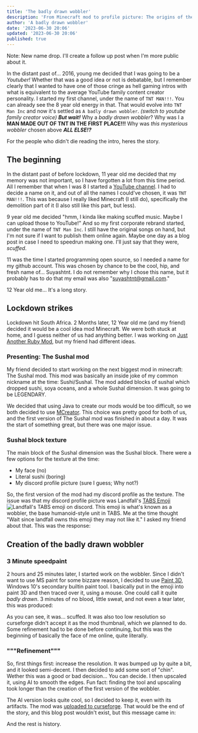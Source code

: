 ```yaml
---
title: 'The badly drawn wobbler'
description: 'From Minecraft mod to profile picture: The origins of the badly drawn wobbler and my other miscellaneous usernames.'
author: 'A badly drawn wobbler'
date: '2023-06-30 20:06'
updated: '2023-06-30 20:06'
published: true
---
```


<script>
import CanPlsMakeTexture from '$lib/pictures/posts/the-wobbler/CanPlsMakeTexture.png?enhanced'
import FirstImage from '$lib/pictures/posts/the-wobbler/first-image.png?enhanced'
import Refined from '$lib/pictures/posts/the-wobbler/refined.png?enhanced'
import Upscaled from '$lib/pictures/posts/the-wobbler/upscaled.png?enhanced'
import YouShouldMakeItYourPfp from '$lib/pictures/posts/the-wobbler/make-it-your-pfp.png?enhanced'
import Note from '$lib/components/note.svelte'
</script>

<Note>
Note: New name drop. I'll create a follow up post when I'm more public about it.
</Note>


In the distant past of... 2016, young me decided that I was going to be a _Youtuber!_ Whether that was a good idea or not is debatable, but I remember clearly that I wanted to have one of those cringe as hell gaming intros with what is equivalent to the average YouTube family content creator personality. I started my first channel, under the name of `TNT MAN!!!`. You can already see the 8 year old energy in that. That would evolve into `TNT Man Inc` and now it's settled as `A badly drawn wobbler`. _(switch to youtube family creator voice)_ _**But wait!**_ Why a _badly drawn wobbler_? Why was I a **MAN MADE OUT OF TNT IN THE FIRST PLACE!!!** Why was _this mysterious wobbler_ chosen above **_ALL ELSE!?_**

For the people who didn't die reading the intro, heres the story.

## The beginning

In the distant past of before lockdown, 11 year old me decided that my memory was not important, so I have forgotten a lot from this time period. All I remember that when I was 8 I started a [YouTube channel](https://www.youtube.com/@tabiasgeehuman). I had to decide a name on it, and out of all the names I could've chosen, it was `TNT MAN!!!`. This was because I really liked Minecraft (I still do), specifically the demolition part of it (I also still like this part, but less).

9 year old me decided "hmm, I kinda like making scuffed music. Maybe I can upload those to YouTube!" And so my first corporate rebrand started, under the name of `TNT Man Inc`. I still have the original songs on hand, but I'm not sure if I want to publish them online again. Maybe one day as a blog post in case I need to speedrun making one. I'll just say that they were, _scuffed_.

11 was the time I started programming open source, so I needed a name for my github account. This was chosen by chance to be the cool, hip, and fresh name of... Suyashtnt. I do not remember why I chose this name, but it probably has to do that my email was also "<suyashtnt@gmail.com>."

12 Year old me... It's a long story.

## Lockdown strikes

Lockdown hit South Africa. 2 Months later, 12 Year old me (and my friend) decided it would be a cool idea mod Minecraft. We were both stuck at home, and I guess neither of us had anything better. I was working on [Just Another Ruby Mod](https://www.curseforge.com/minecraft/mc-mods/just-another-ruby-mod), but my friend had different ideas.

### Presenting: The Sushal mod

My friend decided to start working on the next biggest mod in minecraft: The Sushal mod. This mod was basically an inside joke of my common nickname at the time: Sushi/Sushal. The mod added blocks of sushal which dropped sushi, soya oceans, and a whole Sushal dimension. It was going to be LEGENDARY.

We decided that using Java to create our mods would be too difficult, so we both decided to use [MCreator](https://mcreator.net/). This choice was pretty good for both of us, and the first version of The Sushal mod was finished in about a day. It was the start of something great, but there was one major issue.

### Sushal block texture

The main block of the Sushal dimension was the Sushal block. There were a few options for the texture at the time:

-   My face (no)
-   Literal sushi (boring)
-   My discord profile picture (sure I guess; Why not?)

So, the first version of the mod had my discord profile as the texture.
The issue was that my discord profile picture was Landfall's [TABS Emoji](https://cdn.discordapp.com/emojis/230177740454625281.webp?quality=lossless) <img src="https://cdn.discordapp.com/emojis/230177740454625281.webp?quality=lossless" alt="Landfall's TABS emoji on discord" class="h:auto w:1em! verical:middle inline-block">. This emoji is what's known as a wobbler, the base humanoid-style unit in TABS. Me at the time thought "Wait since landfall owns this emoji they may not like it." I asked my friend about that. This was the response:

<figure>
    <enhanced:img alt="can u please make a texture thats like ur profile pic but not from TABS" src={CanPlsMakeTexture} class="rounded-xl" />
</figure>


## Creation of the badly drawn wobbler

### 3 Minute speedpaint

2 hours and 25 minutes later, I started work on the wobbler. Since I didn't want to use MS paint for some bizzare reason, I decided to use [Paint 3D](https://apps.microsoft.com/store/detail/paint-3d/9NBLGGH5FV99), Windows 10's secondary builtin paint tool. I basically put in the emoji into paint 3D and then traced over it, using a mouse. One could call it quite _badly drawn_. 3 minutes of no blood, little sweat, and not even a tear later, this was produced:

<figure>
    <enhanced:img alt="The first image of the badly drawn wobbler" src={FirstImage} class="rounded-xl" />
</figure>

As you can see, it was... scuffed. It was also too low resolution so curseforge didn't accept it as the mod thumbnail, which we planned to do. Some refinement had to be done before continuing, but this was the beginning of basically the face of me online, quite literally.

### """Refinement"""

So, first things first: increase the resolution. It was bumped up by quite a bit, and it looked semi-decent. I then decided to add some sort of "chin". Wether this was a good or bad decision... You can decide. I then upscaled it, using AI to smooth the edges. Fun fact: finding the tool and upscaling took longer than the creation of the first version of the wobbler.

<div class="grid-rows:3@<md grid-cols:3@md gap:2x h:32x!@md">
    <enhanced:img alt="The first image of the badly drawn wobbler" src={FirstImage} class="r:4x square h:32x w:auto" />
    <enhanced:img alt="The refined badly drawn wobbler" src={Refined} class="r:4x square h:32x w:auto" />
    <enhanced:img alt="The AI upscaled badly drawn wobbler" src={Upscaled} class="r:4x square h:32x w:auto" />
</div>

The AI version looks quite cool, so I decided to keep it, even with its artifacts. The mod was [uploaded to curseforge](https://www.curseforge.com/minecraft/mc-mods/sushal). That would be the end of the story, and this blog post wouldn't exist, but this message came in:

<figure>
    <enhanced:img src={YouShouldMakeItYourPfp} class="rounded-xl" alt="u should make ur profile picture the new pic just made cuz its made by u">
</figure>

And the rest is history.
